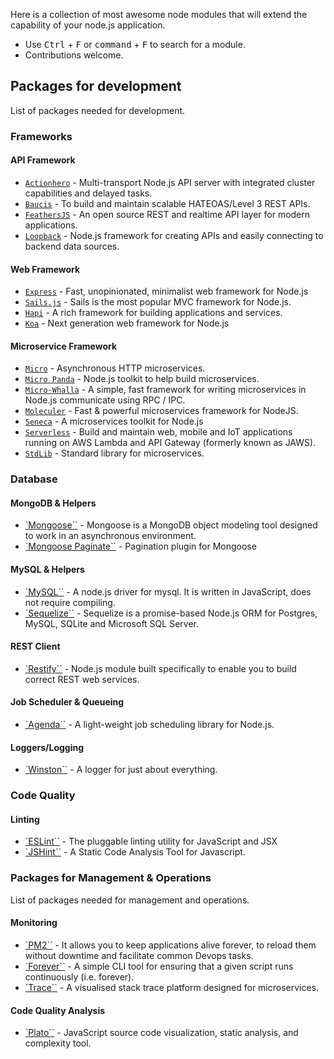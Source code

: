 Here is a collection of most awesome node modules that will extend the capability of your node.js application.

- Use <kbd>Ctrl</kbd> + <kbd>F</kbd> or <kbd>command</kbd> + <kbd>F</kbd> to search for a module.
- Contributions welcome.

## Packages for development
List of packages needed for development.

### Frameworks
#### API Framework
* [`Actionhero`](http://www.actionherojs.com/) - Multi-transport Node.js API server with integrated cluster capabilities and delayed tasks.
* [`Baucis`](https://github.com/wprl/baucis) - To build and maintain scalable HATEOAS/Level 3 REST APIs.
* [`FeathersJS`](http://feathersjs.com/) - An open source REST and realtime API layer for modern applications.
* [`Loopback`](http://loopback.io/) - Node.js framework for creating APIs and easily connecting to backend data sources.

#### Web Framework
* [`Express`](http://expressjs.com/) - Fast, unopinionated, minimalist web framework for Node.js
* [`Sails.js`](https://sailsjs.com/) - Sails is the most popular MVC framework for Node.js.
* [`Hapi`](http://hapijs.com/) - A rich framework for building applications and services.
* [`Koa`](http://koajs.com/) - Next generation web framework for Node.js

#### Microservice Framework
* [`Micro`](http://github.com/zeithq/micro) - Asynchronous HTTP microservices.
* [`Micro Panda`](https://github.com/zhaoyao91/micro-panda) - Node.js toolkit to help build microservices.
* [`Micro-Whalla`](https://github.com/czerwonkabartosz/Micro-Whalla) - A simple, fast framework for writing microservices in Node.js communicate using RPC / IPC.
* [`Moleculer`](http://moleculer.services/) - Fast & powerful microservices framework for NodeJS.
* [`Seneca`](http://senecajs.org/) - A microservices toolkit for Node.js
* [`Serverless`](https://github.com/serverless/serverless) - Build and maintain web, mobile and IoT applications running on AWS Lambda and API Gateway (formerly known as JAWS).
* [`StdLib`](https://stdlib.com/) - Standard library for microservices.

### Database
#### MongoDB & Helpers
* [`Mongoose``](http://mongoosejs.com) - Mongoose is a MongoDB object modeling tool designed to work in an asynchronous environment.
* [`Mongoose Paginate``](https://www.npmjs.com/package/mongoose-paginate) - Pagination plugin for Mongoose

#### MySQL & Helpers
* [`MySQL``](https://www.npmjs.com/package/mysql) - A node.js driver for mysql. It is written in JavaScript, does not require compiling.
* [`Sequelize``](https://www.npmjs.com/package/sequelize) - Sequelize is a promise-based Node.js ORM for Postgres, MySQL, SQLite and Microsoft SQL Server.

#### REST Client
* [`Restify``](http://restify.com/) - Node.js module built specifically to enable you to build correct REST web services.

#### Job Scheduler & Queueing
* [`Agenda``](https://www.npmjs.com/package/agenda) - A light-weight job scheduling library for Node.js.

#### Loggers/Logging
* [`Winston``](https://www.npmjs.com/package/winston) - A logger for just about everything.

### Code Quality
#### Linting
* [`ESLint``](https://eslint.org/) - The pluggable linting utility for JavaScript and JSX
* [`JSHint``](https://www.npmjs.com/package/jshint) - A Static Code Analysis Tool for Javascript.

### Packages for Management & Operations
List of packages needed for management and operations.

#### Monitoring
* [`PM2``](https://www.npmjs.com/package/pm2) - It allows you to keep applications alive forever, to reload them without downtime and facilitate common Devops tasks.
* [`Forever``](https://www.npmjs.com/package/forever) - A simple CLI tool for ensuring that a given script runs continuously (i.e. forever).
* [`Trace``](https://github.com/RisingStack/trace-nodejs) - A visualised stack trace platform designed for microservices.

#### Code Quality Analysis
* [`Plato``](https://github.com/es-analysis/plato) - JavaScript source code visualization, static analysis, and complexity tool.
